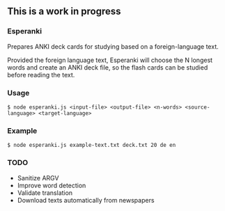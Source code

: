 ## This is a work in progress


### Esperanki
Prepares ANKI deck cards for studying based on a foreign-language text.

Provided the foreign language text, Esperanki will choose the N longest words and create an ANKI deck file, so the flash cards can be studied before reading the text.

### Usage
```
$ node esperanki.js <input-file> <output-file> <n-words> <source-language> <target-language>
```

### Example
```
$ node esperanki.js example-text.txt deck.txt 20 de en
```

### TODO
 - Sanitize ARGV
 - Improve word detection
 - Validate translation
 - Download texts automatically from newspapers

